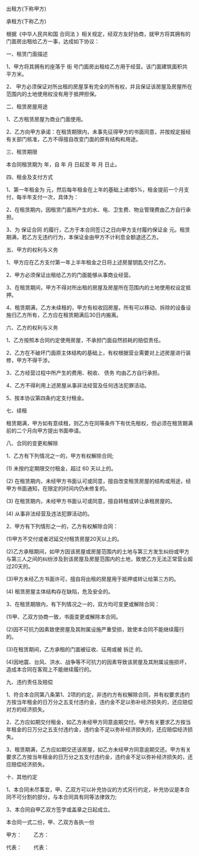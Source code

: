 
 


出租方(下称甲方)


承租方(下称乙方)


根据《中华人民共和国
合同法
》相关规定，经双方友好协商，就甲方将其拥有的门面房出租给乙方一事，达成如下协议：


一、租赁门面描述


1、甲方将其拥有的座落于 街 号门面房出租给乙方用于经营。该门面建筑面积共 平方米。


2、 甲方必须保证对所出租的房屋享有完全的所有权，并且保证该房屋及房屋所在范围内的土地使用权没有用于抵押担保。


二、租赁房屋用途


1、乙方租赁房屋为商业门面使用。


2、乙方向甲方承诺：在租赁期限内，未事先征得甲方的书面同意，并按规定报经有关部门核准，乙方不得擅自改变门面的原有结构和用途。


三、租赁期限


本合同租赁期为 年，自 年 月 日起至 年 月 日止。


四、租金及支付方式


1、第一年租金为 元，然后每年租金在上年的基础上递增5%，租金提前一个月支付，每半年支付一次，具体为：


2、在租赁期内，因租赁门面所产生的水、电、卫生费、物业管理费由乙方自行承担。


3、为
保证合同
的履行，乙方于本合同签订之日向甲方支付履约保证金 元。租赁期满，若乙方无违约行为，本保证金由甲方不计利息全额退还乙方。


五、甲方的权利与义务


1、甲方应在乙方支付第一年上半年租金之日将上述房屋钥匙交付乙方。


2、甲方必须保证出租给乙方的门面能够从事商业经营。


3、在租赁期间，甲方不得对所出租的房屋及房屋所在范围内的土地使用权设定抵押。


4、租赁期满，乙方未续租的，甲方有权收回房屋。所有可以移动、拆除的设备设施归乙方所有，乙方应在租赁期满后30日内搬离。


六、乙方的权利与义务


1、乙方按照本合同约定使用房屋，不承担门面自然损耗的赔偿责任。


2、乙方在不破坏门面原主体结构的基础上，有权根据营业需要对上述房屋进行装修，甲方不得干涉。


3、乙方经营过程中所产生的费用、税收、
债务
均由乙方自行承担。


4、乙方不得利用上述房屋从事非法经营及任何违法犯罪活动。


5、按本协议第四条约定支付租金。


七、续租


租赁期满，甲方如有意续租，则乙方在同等条件下有优先租权，但必须在租赁期满前的二个月向甲方提出书面申请。


八、合同的变更和解除


1、乙方有下列情况之一的，甲方有权解除合同;


(1) 未按约定期限交付租金，超过 60 天以上的。


(2) 在租赁期内，未经甲方书面认可或同意，擅自改变租赁房屋的结构或用途，经甲方书面通知，在限定的时间内仍未修复的。


(3) 在租赁期内，未经甲方书面认可或同意，擅自转租或转让承租房屋的。


(4) 从事非法经营及违法犯罪活动的。


2、甲方有下列情形之一的，乙方有权解除合同：


(1)甲方不交付或者迟延交付租赁房屋20天以上的。


(2)乙方承租期间，如甲方因该房屋或房屋范围内的土地与第三方发生纠纷或甲方与第三人之间的纠纷涉及到该房屋及房屋范围内的土地，致使乙方无法正常营业超过20天的。


(3)甲方未经乙方书面许可，擅自将出租的房屋用于抵押或转让给第三方的。


(4) 租赁房屋主体结构存在缺陷，危及安全的。


3、在租赁期限内，有下列情况之一的，双方均可变更或解除合同：


(1)甲、乙双方协商一致，书面变更或解除本合同。


(2)因不可抗力因素致使房屋及其附属设施严重受损，致使本合同不能继续履行的。


(3)在租赁期间，乙方承租的门面被征收、征用或被
拆迁
的。


(4)因地震、台风、洪水、战争等不可抗力的因素导致该房屋及其附属设施损坏，造成本合同在客观上不能继续履行的。


九、违约责任及赔偿


1、符合本合同第八条第1、2项的约定，非违约方有权解除合同，并有权要求违约方按当年租金的日万分之五支付违约金，违约金不足以弥补经济损失的，还应赔偿对方的经济损失。


2、乙方应如期交付租金，如乙方未经甲方同意逾期交付。甲方有关要求乙方按当年租金的日万分之五支付违约金，违约金不足以弥补经济损失的，还应赔偿经济损失。


3、租赁期满，乙方应如期交还该房屋，如乙方未经甲方同意逾期交还。甲方有关要求乙方按当年租金的日万分之五支付违约金，违约金不足以弥补经济损失的，还应赔偿经济损失。


十、其他约定


1、本合同未尽事宜，甲、乙双方可以补充协议的方式另行约定，补充协议是本合同不可分割的部分，与本合同具有同等法律效力;


3、本合同自甲乙双方签字或盖章之日起成立。


本合同一式二份，甲、乙双方各执一份


甲方： 　　乙方：


代表： 　　代表：
 


 

 
 
 
 
 
  


  
 

  


  


  
 
 
 
 

